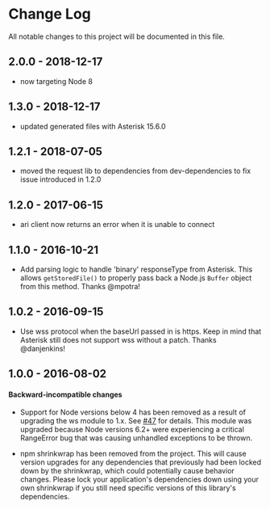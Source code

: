 # Change Log

All notable changes to this project will be documented in this file.

## 2.0.0 - 2018-12-17

- now targeting Node 8

## 1.3.0 - 2018-12-17

- updated generated files with Asterisk 15.6.0

## 1.2.1 - 2018-07-05

- moved the request lib to dependencies from dev-dependencies to fix issue
introduced in 1.2.0

## 1.2.0 - 2017-06-15

- ari client now returns an error when it is unable to connect

## 1.1.0 - 2016-10-21

- Add parsing logic to handle 'binary' responseType from Asterisk.
This allows `getStoredFile()` to properly pass back a Node.js `Buffer`
object from this method. Thanks @mpotra!

## 1.0.2 - 2016-09-15

- Use wss protocol when the baseUrl passed in is https. Keep in mind
that Asterisk still does not support wss without a patch. Thanks
@danjenkins!

## 1.0.0 - 2016-08-02

#### Backward-incompatible changes

- Support for Node versions below 4 has been removed as a result of 
upgrading the ws module to 1.x. See [#47][PR47] for details. This
module was upgraded because Node versions 6.2+ were experiencing a
critical RangeError bug that was causing unhandled exceptions to be
thrown.

- npm shrinkwrap has been removed from the project. This will cause
version upgrades for any dependencies that previously had been locked
down by the shrinkwrap, which could potentially cause behavior changes.
Please lock your application's dependencies down using your own 
shrinkwrap if you still need specific versions of this library's
dependencies.


[PR47]: https://github.com/asterisk/node-ari-client/pull/47

